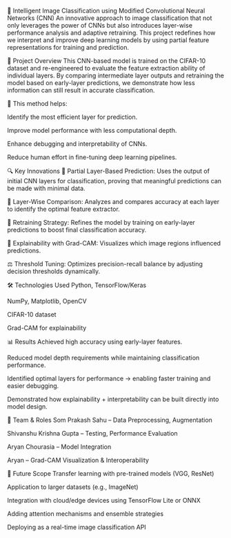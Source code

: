 🧠 Intelligent Image Classification using Modified Convolutional Neural Networks (CNN)
An innovative approach to image classification that not only leverages the power of CNNs but also introduces layer-wise performance analysis and adaptive retraining. This project redefines how we interpret and improve deep learning models by using partial feature representations for training and prediction.

🚀 Project Overview
This CNN-based model is trained on the CIFAR-10 dataset and re-engineered to evaluate the feature extraction ability of individual layers. By comparing intermediate layer outputs and retraining the model based on early-layer predictions, we demonstrate how less information can still result in accurate classification.

🔁 This method helps:

Identify the most efficient layer for prediction.

Improve model performance with less computational depth.

Enhance debugging and interpretability of CNNs.

Reduce human effort in fine-tuning deep learning pipelines.

🔍 Key Innovations
🧩 Partial Layer-Based Prediction: Uses the output of initial CNN layers for classification, proving that meaningful predictions can be made with minimal data.

🧪 Layer-Wise Comparison: Analyzes and compares accuracy at each layer to identify the optimal feature extractor.

🎯 Retraining Strategy: Refines the model by training on early-layer predictions to boost final classification accuracy.

🧠 Explainability with Grad-CAM: Visualizes which image regions influenced predictions.

⚖️ Threshold Tuning: Optimizes precision-recall balance by adjusting decision thresholds dynamically.

🛠️ Technologies Used
Python, TensorFlow/Keras

NumPy, Matplotlib, OpenCV

CIFAR-10 dataset

Grad-CAM for explainability

📊 Results
Achieved high accuracy using early-layer features.

Reduced model depth requirements while maintaining classification performance.

Identified optimal layers for performance → enabling faster training and easier debugging.

Demonstrated how explainability + interpretability can be built directly into model design.

👥 Team & Roles
Som Prakash Sahu – Data Preprocessing, Augmentation

Shivanshu Krishna Gupta – Testing, Performance Evaluation

Aryan Chourasia – Model Integration

Aryan – Grad-CAM Visualization & Interoperability

🔮 Future Scope
Transfer learning with pre-trained models (VGG, ResNet)

Application to larger datasets (e.g., ImageNet)

Integration with cloud/edge devices using TensorFlow Lite or ONNX

Adding attention mechanisms and ensemble strategies

Deploying as a real-time image classification API

